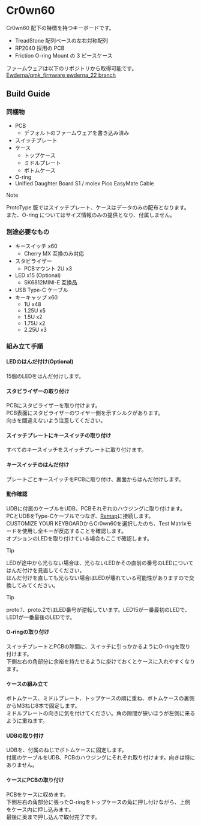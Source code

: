 # Cr0wn60

Cr0wn60 配下の特徴を持つキーボードです。

- TreadStone 配列ベースの左右対称配列
- RP2040 採用の PCB
- Friction O-ring Mount の 3 ピースケース

ファームウェアは以下のリポジトリから取得可能です。
[Ewderna/qmk_firmware ewderna_22 branch](https://github.com/EwdErna/qmk_firmware/tree/dev/ewderna_22)

## Build Guide

### 同梱物

- PCB
  - デフォルトのファームウェアを書き込み済み
- スイッチプレート
- ケース
  - トップケース
  - ミドルプレート
  - ボトムケース
- O-ring
- Unified Daughter Board S1 / molex Pico EasyMate Cable

> [!Note]  
> ProtoType 版ではスイッチプレート、ケースはデータのみの配布となります。  
> また、O-ring についてはサイズ情報のみの提供となり、付属しません。

### 別途必要なもの

- キースイッチ x60
  - Cherry MX 互換のみ対応
- スタビライザー
  - PCBマウント 2U x3
- LED x15 (Optional)
  - SK6812MINI-E 互換品
- USB Type-C ケーブル
- キーキャップ x60
  - 1U x48
  - 1.25U x5
  - 1.5U x2
  - 1.75U x2
  - 2.25U x3

### 組み立て手順

#### LEDのはんだ付け(Optional)

15個のLEDをはんだ付けします。  

#### スタビライザーの取り付け

PCBにスタビライザーを取り付けます。  
PCB表面にスタビライザーのワイヤー側を示すシルクがあります。  
向きを間違えないよう注意してください。

#### スイッチプレートにキースイッチの取り付け

すべてのキースイッチをスイッチプレートに取り付けます。

#### キースイッチのはんだ付け

プレートごとキースイッチをPCBに取り付け、裏面からはんだ付けします。

#### 動作確認

UDBに付属のケーブルをUDB、PCBそれぞれのハウジングに取り付けます。  
PCとUDBをType-Cケーブルでつなぎ、[Remap](https://remap-keys.app)に接続します。  
CUSTOMIZE YOUR KEYBOARDからCr0wn60を選択したのち、Test Matrixモードを使用し全キーが反応することを確認します。  
オプションのLEDを取り付けている場合もここで確認します。  
> [!TIP]  
> LEDが途中から光らない場合は、光らないLEDかその直前の番号のLEDについてはんだ付けを見直してください。  
> はんだ付けを直しても光らない場合はLEDが壊れている可能性がありますので交換してみてください。

> [!TIP]  
> proto.1、proto.2ではLED番号が逆転しています。LED15が一番最初のLEDで、LED1が一番最後のLEDです。

#### O-ringの取り付け

スイッチプレートとPCBの隙間に、スイッチに引っかかるようにO-ringを取り付けます。  
下側左右の角部分に余裕を持たせるように掛けておくとケースに入れやすくなります。

#### ケースの組み立て

ボトムケース、ミドルプレート、トップケースの順に重ね、ボトムケースの裏側からM3ねじ8本で固定します。  
ミドルプレートの向きに気を付けてください。角の隙間が狭いほうが左側に来るように重ねます。

#### UDBの取り付け

UDBを、付属のねじでボトムケースに固定します。  
付属のケーブルをUDB、PCBのハウジングにそれぞれ取り付けます。向きは特にありません。

#### ケースにPCBの取り付け

PCBをケースに収めます。  
下側左右の角部分に張ったO-ringをトップケースの角に押し付けながら、上側をケース内に押し込みます。  
最後に奥まで押し込んで取付完了です。
